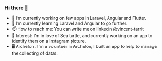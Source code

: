 ### Hi there 👋

- 🔭 I’m currently working on few apps in Laravel, Angular and Flutter.
- 🌱 I’m currently learning Laravel and Angular to go further.
- 📫 How to reach me: You can write me on linkedin @vincent-tarrit.
- 🐢 Interest: I'm in love of Sea turtle, and currently working on an app to identify them on a Instagram picture. 
- 🖥️ Archelon : I'm a volunteer in Archelon, I built an app to help to manage the collecting of datas.
